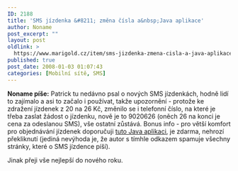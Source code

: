 ```yaml
---
ID: 2188
title: 'SMS jízdenka &#8211; změna čísla a&nbsp;Java aplikace'
author: Noname
post_excerpt: ""
layout: post
oldlink: >
  https://www.marigold.cz/item/sms-jizdenka-zmena-cisla-a-java-aplikace
published: true
post_date: 2008-01-03 01:07:43
categories: [Mobilní sítě, SMS]
---
```

<strong>Noname píše:</strong> Patrick tu nedávno psal o nových SMS jízdenkách, hodně lidí to zajímalo a asi to začalo i používat, takže upozornění - protože ke zdražení jízdenek z 20 na 26 Kč, změnilo se i telefonní číslo, na které je třeba zaslat žádost o jízdenku, nově je to 9020626 (oněch 26 na konci je cena za odeslanou SMS), vše ostatní zůstává. Bonus info - pro větší komfort pro objednávání jízdenek doporučuji <a href="http://www.yoctosoft.cz/SMS_jizdenka.htm">tuto Java aplikaci</a>, je zdarma, nehrozí překliknutí (jediná nevýhoda je, že autor s tímhle odkazem spamuje všechny stránky, které o SMS jízdence píší).

Jinak přeji vše nejlepší do nového roku.